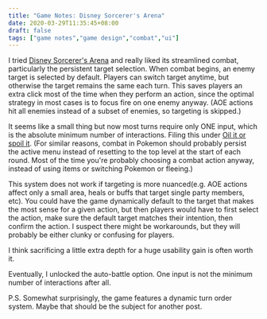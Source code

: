 ```yaml
---
title: "Game Notes: Disney Sorcerer's Arena"
date: 2020-03-29T11:35:45+08:00
draft: false
tags: ["game notes","game design","combat","ui"]
---
```

I tried [Disney Sorcerer's Arena](https://www.sorcerersarena.com/) and really liked its streamlined combat, particularly the persistent target selection. When combat begins, an enemy target is selected by default. Players can switch target anytime, but otherwise the target remains the same each turn. This saves players an extra click most of the time when they perform an action, since the optimal strategy in most cases is to focus fire on one enemy anyway. (AOE actions hit all enemies instead of a subset of enemies, so targeting is skipped.)

It seems like a small thing but now most turns require only ONE input, which is the absolute minimum number of interactions. Filing this under [Oil it or spoil it](https://www.gamasutra.com/blogs/LarsDoucet/20160810/279009/Oil_it_or_Spoil_it.php). (For similar reasons, combat in Pokemon should probably persist the active menu instead of resetting to the top level at the start of each round. Most of the time you're probably choosing a combat action anyway, instead of using items or switching Pokemon or fleeing.)

This system does not work if targeting is more nuanced(e.g. AOE actions affect only a small area, heals or buffs that target single party members, etc). You could have the game dynamically default to the target that makes the most sense for a given action, but then players would have to first select the action, make sure the default target matches their intention, then confirm the action. I suspect there might be workarounds, but they will probably be either clunky or confusing for players.

I think sacrificing a little extra depth for a huge usability gain is often worth it. 

Eventually, I unlocked the auto-battle option. One input is not the minimum number of interactions after all.

P.S. Somewhat surprisingly, the game features a dynamic turn order system. Maybe that should be the subject for another post.
